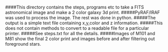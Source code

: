 ####This directory contains the steps, programs etc to take a FITS astronomical image and make a 2 color galaxy 3d print.
#####PyRAF/IRAF was used to process the image. The rest was done in python. 
#####The output is a simple text file containing x,y,color and z information.
#####This does not contain methods to convert to a readable file for a particular printer.
#####See steps.txt for all the details. 
#####Images of M101 and M81 show the final 2 color print and images before and after filtering out foreground stars.
